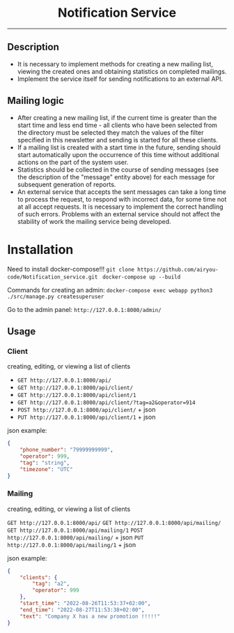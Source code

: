 <h1 align="center">Notification Service</h1>

---

<p align="center">

## Description
- It is necessary to implement methods for creating a new mailing list, viewing the created ones and
  obtaining statistics on completed mailings.
- Implement the service itself for sending notifications to an external API.
## Mailing logic

- After creating a new mailing list, if the current time is greater than the start time and less
  end time - all clients who have been selected from the directory must be selected
  they match the values of the filter specified in this newsletter and sending is started for all these clients.
- If a mailing list is created with a start time in the future, sending should start
  automatically upon the occurrence of this time without additional actions on the
  part of the system user.
- Statistics should be collected in the course of sending messages
  (see the description of the "message" entity above) for each message for subsequent generation of reports.
- An external service that accepts the sent messages can take a long time
  to process the request, to respond with incorrect data, for some time not at all
  accept requests. It is necessary to implement the correct handling of such
  errors. Problems with an external service should not affect the stability of work
  the mailing service being developed.

# Installation
Need to install docker-compose!!!
`git clone https://github.com/airyou-code/Notification_service.git `
`docker-compose up --build`

Commands for creating an admin:
`docker-compose exec webapp python3 ./src/manage.py createsuperuser`

Go to the admin panel:
`http://127.0.0.1:8000/admin/`

## Usage

### Client
creating, editing, or viewing a list of clients


- `GET http://127.0.0.1:8000/api/`
- `GET http://127.0.0.1:8000/api/client/`
- `GET http://127.0.0.1:8000/api/client/1`
- `GET http://127.0.0.1:8000/api/client/?tag=a2&operator=914`
- `POST http://127.0.0.1:8000/api/client/` + json
- `PUT http://127.0.0.1:8000/api/client/1` + json


json example:
```json
{    
    "phone_number": "79999999999",
    "operator": 999,
    "tag": "string",
    "timezone": "UTC"
}
```

### Mailing
creating, editing, or viewing a list of clients

`GET http://127.0.0.1:8000/api/`
`GET http://127.0.0.1:8000/api/mailing/`
`GET http://127.0.0.1:8000/api/mailing/1`
`POST http://127.0.0.1:8000/api/mailing/` + json
`PUT http://127.0.0.1:8000/api/mailing/1` + json


json example:
```json
{    
    "clients": {
        "tag": "a2",
        "operator": 999
    },
    "start_time": "2022-08-26T11:53:37+02:00",
    "end_time": "2022-08-27T11:53:38+02:00",
    "text": "Company X has a new promotion !!!!!"
}
```
